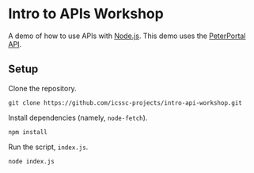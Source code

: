 # Intro to APIs Workshop

A demo of how to use APIs with [Node.js](https://nodejs.org/en/). This demo uses the [PeterPortal API](https://api.peterportal.org/).


## Setup

Clone the repository.

```
git clone https://github.com/icssc-projects/intro-api-workshop.git
```

Install dependencies (namely, `node-fetch`).

```
npm install
```

Run the script, `index.js`.

```
node index.js
```
